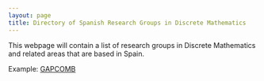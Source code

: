 ```yaml
---
layout: page
title: Directory of Spanish Research Groups in Discrete Mathematics
---
```


This webpage will contain a list of research groups in Discrete Mathematics and related areas that are based in Spain.

Example: [GAPCOMB](/directory/gapcomb)
